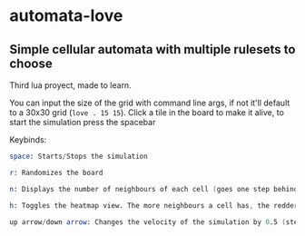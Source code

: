 # automata-love

## Simple cellular automata with multiple rulesets to choose

Third lua proyect, made to learn.

You can input the size of the grid with command line args, if not it'll default to a 30x30 grid (`love . 15 15`).
Click a tile in the board to make it alive, to start the simulation press the spacebar

Keybinds:

```s
space: Starts/Stops the simulation

r: Randomizes the board

n: Displays the number of neighbours of each cell (goes one step behind)

h: Toggles the heatmap view. The more neighbours a cell has, the redder it appears

up arrow/down arrow: Changes the velocity of the simulation by 0.5 (steps per second)
```

